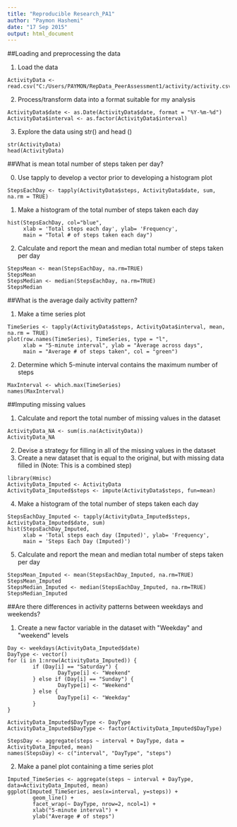 ```yaml
---
title: "Reproducible Research_PA1"
author: "Paymon Hashemi"
date: "17 Sep 2015"
output: html_document
---
```


##Loading and preprocessing the data
1. Load the data
```{r echo=TRUE}
ActivityData <- read.csv("C:/Users/PAYMON/RepData_PeerAssessment1/activity/activity.csv")
```

2. Process/transform data into a format suitable for my analysis
```{r echo=TRUE}
ActivityData$date <- as.Date(ActivityData$date, format = "%Y-%m-%d")
ActivityData$interval <- as.factor(ActivityData$interval)
```

3. Explore the data using str() and head ()
```{r echo=TRUE}
str(ActivityData)
head(ActivityData)
```

##What is mean total number of steps taken per day?

0. Use tapply to develop a vector prior to developing a histogram plot
```{r echo=TRUE}
StepsEachDay <- tapply(ActivityData$steps, ActivityData$date, sum, na.rm = TRUE)
```

1. Make a histogram of the total number of steps taken each day
```{r echo=TRUE}
hist(StepsEachDay, col="blue", 
     xlab = 'Total steps each day', ylab= 'Frequency', 
     main = "Total # of steps taken each day")
```

2. Calculate and report the mean and median total number of steps taken per day
```{r echo=TRUE}
StepsMean <- mean(StepsEachDay, na.rm=TRUE)
StepsMean
StepsMedian <- median(StepsEachDay, na.rm=TRUE)
StepsMedian
```

##What is the average daily activity pattern?

1. Make a time series plot
```{r echo=TRUE}
TimeSeries <- tapply(ActivityData$steps, ActivityData$interval, mean, na.rm = TRUE)
plot(row.names(TimeSeries), TimeSeries, type = "l", 
     xlab = "5-minute interval", ylab = "Average across days", 
     main = "Average # of steps taken", col = "green")
```

2. Determine which 5-minute interval contains the maximum number of steps
```{r echo=TRUE}
MaxInterval <- which.max(TimeSeries)
names(MaxInterval)
```

##Imputing missing values

1. Calculate and report the total number of missing values in the dataset
```{r echo=TRUE}
ActivityData_NA <- sum(is.na(ActivityData))
ActivityData_NA
```

2. Devise a strategy for filling in all of the missing values in the dataset
3. Create a new dataset that is equal to the original, but with missing data filled in
(Note: This is a combined step)
```{r echo=TRUE}
library(Hmisc)
ActivityData_Imputed <- ActivityData
ActivityData_Imputed$steps <- impute(ActivityData$steps, fun=mean)
```

4. Make a histogram of the total number of steps taken each day
```{r echo=TRUE}
StepsEachDay_Imputed <- tapply(ActivityData_Imputed$steps, ActivityData_Imputed$date, sum)
hist(StepsEachDay_Imputed, 
     xlab = 'Total steps each day (Imputed)', ylab= 'Frequency', 
     main = 'Steps Each Day (Imputed)')
```

5. Calculate and report the mean and median total number of steps taken per day
```{r echo=TRUE}
StepsMean_Imputed <- mean(StepsEachDay_Imputed, na.rm=TRUE)
StepsMean_Imputed
StepsMedian_Imputed <- median(StepsEachDay_Imputed, na.rm=TRUE)
StepsMedian_Imputed
```

##Are there differences in activity patterns between weekdays and weekends?

1. Create a new factor variable in the dataset with "Weekday" and "weekend" levels
```{r echo=TRUE}
Day <- weekdays(ActivityData_Imputed$date)
DayType <- vector()
for (i in 1:nrow(ActivityData_Imputed)) {
        if (Day[i] == "Saturday") {
                DayType[i] <- "Weekend"
        } else if (Day[i] == "Sunday") {
                DayType[i] <- "Weekend"
        } else {
                DayType[i] <- "Weekday"
        }
}

ActivityData_Imputed$DayType <- DayType
ActivityData_Imputed$DayType <- factor(ActivityData_Imputed$DayType)

StepsDay <- aggregate(steps ~ interval + DayType, data = ActivityData_Imputed, mean)
names(StepsDay) <- c("interval", "DayType", "steps")
```

2. Make a panel plot containing a time series plot
```{r echo=TRUE}
Imputed_TimeSeries <- aggregate(steps ~ interval + DayType, data=ActivityData_Imputed, mean)
ggplot(Imputed_TimeSeries, aes(x=interval, y=steps)) + 
        geom_line() + 
        facet_wrap(~ DayType, nrow=2, ncol=1) +
        xlab("5-minute interval") + 
        ylab("Average # of steps")
```
